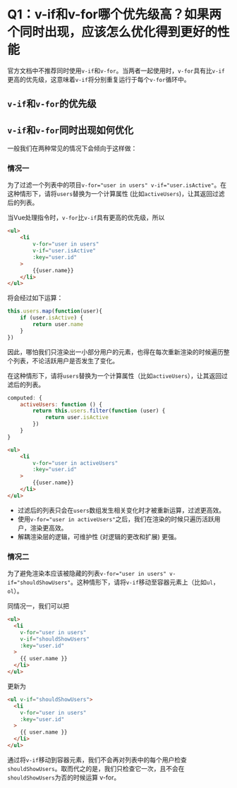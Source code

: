 # Q1：v-if和v-for哪个优先级高？如果两个同时出现，应该怎么优化得到更好的性能

官方文档中不推荐同时使用`v-if`和`v-for`。当两者一起使用时，`v-for`具有比`v-if`更高的优先级，这意味着`v-if`将分别重复运行于每个`v-for`循环中。

## `v-if`和`v-for`的优先级


## `v-if`和`v-for`同时出现如何优化

一般我们在两种常见的情况下会倾向于这样做：

### 情况一

为了过滤一个列表中的项目`v-for="user in users" v-if="user.isActive"`。在这种情形下，请将`users`替换为一个计算属性 (比如`activeUsers`)，让其返回过滤后的列表。

当Vue处理指令时，`v-for`比`v-if`具有更高的优先级，所以

```html
<ul>
    <li
        v-for="user in users"
        v-if="user.isActive"
        :key="user.id"
    >
        {{user.name}}
    </li>
</ul>
```

将会经过如下运算：

```js
this.users.map(function(user){
    if (user.isActive) {
        return user.name
    }
})
```

因此，哪怕我们只渲染出一小部分用户的元素，也得在每次重新渲染的时候遍历整个列表，不论活跃用户是否发生了变化。

在这种情形下，请将`users`替换为一个计算属性（比如`activeUsers`），让其返回过滤后的列表。

```js
computed: {
    activeUsers: function () {
        return this.users.filter(function (user) {
            return user.isActive
        })
    }
}
```

```html
<ul>
    <li
        v-for="user in activeUsers"
        :key="user.id"
    >
        {{user.name}}
    </li>
</ul>
```

- 过滤后的列表只会在`users`数组发生相关变化时才被重新运算，过滤更高效。
- 使用`v-for="user in activeUsers"`之后，我们在渲染的时候只遍历活跃用户，渲染更高效。
- 解耦渲染层的逻辑，可维护性 (对逻辑的更改和扩展) 更强。

### 情况二

为了避免渲染本应该被隐藏的列表`v-for="user in users" v-if="shouldShowUsers"`。这种情形下，请将`v-if`移动至容器元素上（比如`ul`，`ol`）。

同情况一，我们可以把

```html
<ul>
  <li
    v-for="user in users"
    v-if="shouldShowUsers"
    :key="user.id"
  >
    {{ user.name }}
  </li>
</ul>
```

更新为

```html
<ul v-if="shouldShowUsers">
  <li
    v-for="user in users"
    :key="user.id"
  >
    {{ user.name }}
  </li>
</ul>
```

通过将`v-if`移动到容器元素，我们不会再对列表中的每个用户检查`shouldShowUsers`。取而代之的是，我们只检查它一次，且不会在`shouldShowUsers`为否的时候运算 v-for。
